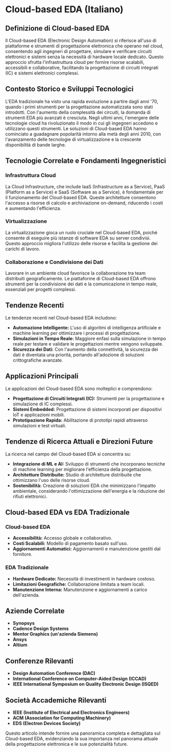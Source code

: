 # Cloud-based EDA (Italiano)

## Definizione di Cloud-based EDA

Il Cloud-based EDA (Electronic Design Automation) si riferisce all'uso di piattaforme e strumenti di progettazione elettronica che operano nel cloud, consentendo agli ingegneri di progettare, simulare e verificare circuiti elettronici e sistemi senza la necessità di hardware locale dedicato. Questo approccio sfrutta l'infrastruttura cloud per fornire risorse scalabili, accessibili e collaborative, facilitando la progettazione di circuiti integrati (IC) e sistemi elettronici complessi.

## Contesto Storico e Sviluppi Tecnologici

L'EDA tradizionale ha visto una rapida evoluzione a partire dagli anni '70, quando i primi strumenti per la progettazione automatizzata sono stati introdotti. Con l'aumento della complessità dei circuiti, la domanda di strumenti EDA più avanzati è cresciuta. Negli ultimi anni, l'emergere delle tecnologie cloud ha rivoluzionato il modo in cui gli ingegneri accedono e utilizzano questi strumenti. Le soluzioni di Cloud-based EDA hanno cominciato a guadagnare popolarità intorno alla metà degli anni 2010, con l'avanzamento delle tecnologie di virtualizzazione e la crescente disponibilità di bande larghe.

## Tecnologie Correlate e Fondamenti Ingegneristici

### Infrastruttura Cloud

La Cloud Infrastructure, che include IaaS (Infrastructure as a Service), PaaS (Platform as a Service) e SaaS (Software as a Service), è fondamentale per il funzionamento del Cloud-based EDA. Queste architetture consentono l'accesso a risorse di calcolo e archiviazione on-demand, riducendo i costi e aumentando l'efficienza.

### Virtualizzazione

La virtualizzazione gioca un ruolo cruciale nel Cloud-based EDA, poiché consente di eseguire più istanze di software EDA su server condivisi. Questo approccio migliora l'utilizzo delle risorse e facilita la gestione dei carichi di lavoro.

### Collaborazione e Condivisione dei Dati

Lavorare in un ambiente cloud favorisce la collaborazione tra team distribuiti geograficamente. Le piattaforme di Cloud-based EDA offrono strumenti per la condivisione dei dati e la comunicazione in tempo reale, essenziali per progetti complessi.

## Tendenze Recenti

Le tendenze recenti nel Cloud-based EDA includono:

- **Automazione Intelligente:** L'uso di algoritmi di intelligenza artificiale e machine learning per ottimizzare i processi di progettazione.
- **Simulazioni in Tempo Reale:** Maggiore enfasi sulla simulazione in tempo reale per testare e validare le progettazioni mentre vengono sviluppate.
- **Sicurezza dei Dati:** Con l'aumento della connettività, la sicurezza dei dati è diventata una priorità, portando all'adozione di soluzioni crittografiche avanzate.
  
## Applicazioni Principali

Le applicazioni del Cloud-based EDA sono molteplici e comprendono:

- **Progettazione di Circuiti Integrati (IC):** Strumenti per la progettazione e simulazione di IC complessi.
- **Sistemi Embedded:** Progettazione di sistemi incorporati per dispositivi IoT e applicazioni mobili.
- **Prototipazione Rapida:** Abilitazione di prototipi rapidi attraverso simulazioni e test virtuali.

## Tendenze di Ricerca Attuali e Direzioni Future

La ricerca nel campo del Cloud-based EDA si concentra su:

- **Integrazione di ML e AI:** Sviluppo di strumenti che incorporano tecniche di machine learning per migliorare l'efficienza della progettazione.
- **Architetture Distribuite:** Studio di architetture distribuite che ottimizzano l'uso delle risorse cloud.
- **Sostenibilità:** Creazione di soluzioni EDA che minimizzano l'impatto ambientale, considerando l'ottimizzazione dell'energia e la riduzione dei rifiuti elettronici.

## Cloud-based EDA vs EDA Tradizionale

### Cloud-based EDA

- **Accessibilità:** Accesso globale e collaborativo.
- **Costi Scalabili:** Modello di pagamento basato sull'uso.
- **Aggiornamenti Automatici:** Aggiornamenti e manutenzione gestiti dal fornitore.

### EDA Tradizionale

- **Hardware Dedicato:** Necessità di investimenti in hardware costoso.
- **Limitazioni Geografiche:** Collaborazione limitata a team locali.
- **Manutenzione Interna:** Manutenzione e aggiornamenti a carico dell'azienda.

## Aziende Correlate

- **Synopsys**
- **Cadence Design Systems**
- **Mentor Graphics (un'azienda Siemens)**
- **Ansys**
- **Altium**

## Conferenze Rilevanti

- **Design Automation Conference (DAC)**
- **International Conference on Computer-Aided Design (ICCAD)**
- **IEEE International Symposium on Quality Electronic Design (ISQED)**

## Società Accademiche Rilevanti

- **IEEE (Institute of Electrical and Electronics Engineers)**
- **ACM (Association for Computing Machinery)**
- **EDS (Electron Devices Society)**

Questo articolo intende fornire una panoramica completa e dettagliata sul Cloud-based EDA, evidenziando la sua importanza nel panorama attuale della progettazione elettronica e le sue potenzialità future.